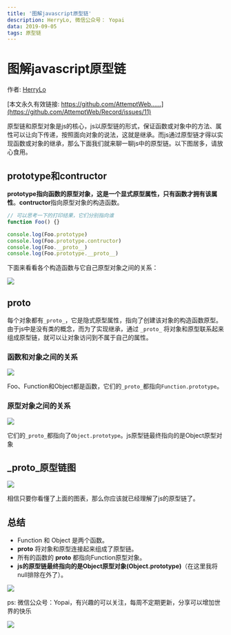 ```yaml
---
title: '图解javascript原型链'
description: HerryLo, 微信公众号： Yopai
data: 2019-09-05
tags: 原型链
---
```

# 图解javascript原型链

作者: [HerryLo](https://github.com/HerryLo)

[本文永久有效链接: https://github.com/AttemptWeb......](https://github.com/AttemptWeb/Record/issues/11)

原型链和原型对象是js的核心，js以原型链的形式，保证函数或对象中的方法、属性可以让向下传递，按照面向对象的说法，这就是继承。而js通过原型链才得以实现函数或对象的继承，那么下面我们就来聊一聊js中的原型链。以下图居多，请放心食用。

## prototype和contructor

**prototype指向函数的原型对象，这是一个显式原型属性，只有函数才拥有该属性**。**contructor**指向原型对象的构造函数。

```javascript
// 可以思考一下的打印结果，它们分别指向谁
function Foo() {}

console.log(Foo.prototype)
console.log(Foo.prototype.contructor)
console.log(Foo.__proto__)
console.log(Foo.prototype.__proto__)
```

下面来看看各个构造函数与它自己原型对象之间的关系：

![](/20190905/1567698491518.jpg)


## proto

每个对象都有```_proto_```，它是隐式原型属性，指向了创建该对象的构造函数原型。由于js中是没有类的概念，而为了实现继承，通过 ```_proto_``` 将对象和原型联系起来组成原型链，就可以让对象访问到不属于自己的属性。

### 函数和对象之间的关系

![](/20190905/1567698598618.jpg)

Foo、Function和Object都是函数，它们的```_proto_```都指向```Function.prototype```。

### 原型对象之间的关系

![](/20190905/1567698653683.jpg)

它们的```_proto_```都指向了```Object.prototype```。js原型链最终指向的是Object原型对象

## _proto_原型链图
![](/20190905/1567699387394.jpg)

相信只要你看懂了上面的图表，那么你应该就已经理解了js的原型链了。
## 总结
* Function 和 Object 是两个函数。
* __proto__ 将对象和原型连接起来组成了原型链。
* 所有的函数的 __proto__ 都指向Function原型对象。
* **js的原型链最终指向的是Object原型对象(Object.prototype)**（在这里我将null排除在外了）。

![](/20190905/1567698457129.jpg)


ps: 微信公众号：Yopai，有兴趣的可以关注，每周不定期更新，分享可以增加世界的快乐

![](/webChat1.png)







